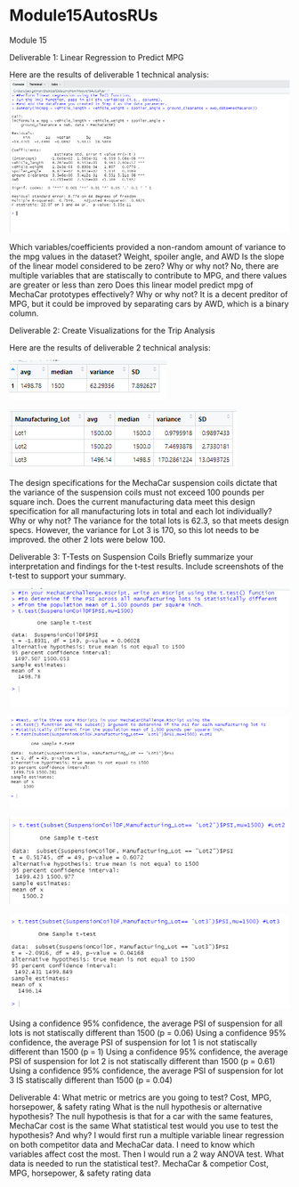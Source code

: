 # Module15AutosRUs
Module 15

Deliverable 1: Linear Regression to Predict MPG

Here are the results of deliverable 1 technical analysis:
![insert picture of console here](https://github.com/jrg12300/Module15AutosRUs/blob/main/d1image.PNG)

Which variables/coefficients provided a non-random amount of variance to the mpg values in the dataset?
  Weight, spoiler angle, and AWD
Is the slope of the linear model considered to be zero? Why or why not?
  No, there are multiple variables that are statiscally to contribute to MPG, and there values are greater or less than zero
Does this linear model predict mpg of MechaCar prototypes effectively? Why or why not?
  It is a decent preditor of MPG, but it could be improved by separating cars by AWD, which is a binary column.
  
 
 
Deliverable 2: Create Visualizations for the Trip Analysis 

Here are the results of deliverable 2 technical analysis:

![insert picture of the 1st dataframe](https://github.com/jrg12300/Module15AutosRUs/blob/main/d2.1image.PNG)

![insert picture of the 2nd dataframe](https://github.com/jrg12300/Module15AutosRUs/blob/main/d2.2image.PNG)

The design specifications for the MechaCar suspension coils dictate that the variance of the suspension coils must not exceed 100 pounds per square inch. Does the current manufacturing data meet this design specification for all manufacturing lots in total and each lot individually? Why or why not?
  The variance for the total lots is 62.3, so that meets design specs. However, the variance for Lot 3 is 170, so this lot needs to be improved. the other 2 lots were below 100.
  
Deliverable 3: T-Tests on Suspension Coils 
Briefly summarize your interpretation and findings for the t-test results. Include screenshots of the t-test to support your summary.

![insert pic of total t test](https://github.com/jrg12300/Module15AutosRUs/blob/main/d3totalimage.PNG)

![insert pic of lot 1 t test](https://github.com/jrg12300/Module15AutosRUs/blob/main/d3.1image.PNG)

![insert pic of lot 2 t test](https://github.com/jrg12300/Module15AutosRUs/blob/main/d3.2image.PNG)

![insert pic of lot 3 t test](https://github.com/jrg12300/Module15AutosRUs/blob/main/d3.3image.PNG)


Using a confidence 95% confidence, the average PSI of suspension for all lots is not statiscally different than 1500 (p = 0.06)
Using a confidence 95% confidence, the average PSI of suspension for lot 1 is not statiscally different than 1500 (p = 1)
Using a confidence 95% confidence, the average PSI of suspension for lot 2 is not statiscally different than 1500 (p = 0.61)
Using a confidence 95% confidence, the average PSI of suspension for lot 3 IS statiscally different than 1500 (p = 0.04)


Deliverable 4: 
What metric or metrics are you going to test?
  Cost, MPG, horsepower, & safety rating
What is the null hypothesis or alternative hypothesis?
  The null hypothesis is that for a car with the same features, MechaCar cost is the same
What statistical test would you use to test the hypothesis? And why?
  I would first run a multiple variable linear regression on both competitor data and MechaCar data. I need to know which variables affect cost the most.
  Then I would run a 2 way ANOVA test.
What data is needed to run the statistical test?.
  MechaCar & competior Cost, MPG, horsepower, & safety rating data

